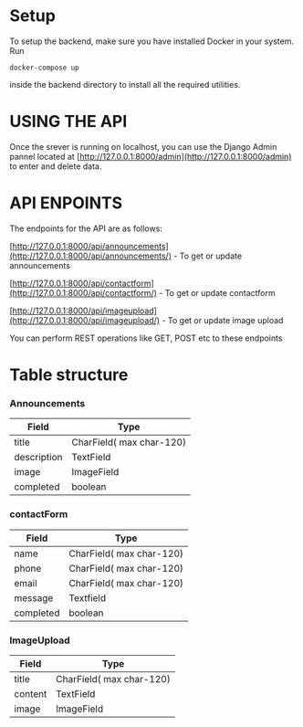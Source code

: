 # Setup

To setup the backend, make sure you have installed Docker in your system.
Run
```
docker-compose up
```
inside the backend directory to install all the required utilities.

# USING THE API

Once the srever is running on localhost, you can use the Django Admin pannel located at [http://127.0.0.1:8000/admin](http://127.0.0.1:8000/admin) to enter and delete data.

# API ENPOINTS
The endpoints for the API are as follows:

[http://127.0.0.1:8000/api/announcements](http://127.0.0.1:8000/api/announcements/) - To get or update announcements 

[http://127.0.0.1:8000/api/contactform](http://127.0.0.1:8000/api/contactform/) - To get or update contactform 

[http://127.0.0.1:8000/api/imageupload](http://127.0.0.1:8000/api/imageupload/) - To get or update image upload

You can perform REST operations like GET, POST etc to these endpoints

# Table structure
### Announcements

| Field       | Type                     |
|-------------|--------------------------|
| title       | CharField( max char-120) |
| description | TextField                |
| image       | ImageField               |
| completed   | boolean                  |

### contactForm

| Field     | Type                     |
|-----------|--------------------------|
| name      | CharField( max char-120) |
| phone     | CharField( max char-120) |
| email     | CharField( max char-120) |
| message   | Textfield                |
| completed | boolean                  |

### ImageUpload

| Field   | Type                     |
|---------|--------------------------|
| title   | CharField( max char-120) |
| content | TextField                |
| image   | ImageField               |

